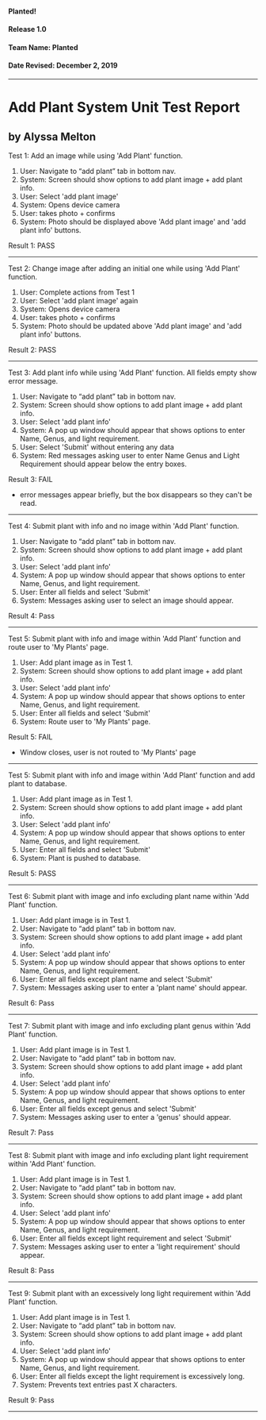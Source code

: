 #### Planted!
#### Release 1.0 
#### **Team Name: Planted**
#### **Date Revised: December 2, 2019**

---

# Add Plant System Unit Test Report 
by Alyssa Melton
---

Test 1: Add an image while using 'Add Plant' function.
  1) User: Navigate to “add plant” tab in bottom nav.
  2) System: Screen should show options to add plant image + add plant info.
  3) User: Select 'add plant image'
  4) System: Opens device camera
  5) User: takes photo + confirms
  6) System: Photo should be displayed above 'Add plant image' and 'add plant info' buttons.

Result 1: PASS

---

Test 2: Change image after adding an initial one while using 'Add Plant' function.
  1) User: Complete actions from Test 1
  3) User: Select 'add plant image' again
  4) System: Opens device camera
  5) User: takes photo + confirms
  6) System: Photo should be updated above 'Add plant image' and 'add plant info' buttons.

  Result 2: PASS

---

  Test 3: Add plant info while using 'Add Plant' function. All fields empty show error message.
  1) User: Navigate to “add plant” tab in bottom nav.
  2) System: Screen should show options to add plant image + add plant info.
  3) User: Select 'add plant info'
  4) System: A pop up window should appear that shows options to enter Name, Genus, and light requirement.
  5) User: Select 'Submit' without entering any data
  6) System: Red messages asking user to enter Name Genus and Light Requirement should appear
     below the entry boxes.

  Result 3: FAIL
  - error messages appear briefly, but the box disappears so they can't be read.

---

Test 4: Submit plant with info and no image within 'Add Plant' function.
1) User: Navigate to “add plant” tab in bottom nav.
2) System: Screen should show options to add plant image + add plant info.
3) User: Select 'add plant info'
4) System: A pop up window should appear that shows options to enter Name, Genus, and light requirement.
5) User: Enter all fields and select 'Submit'
6) System: Messages asking user to select an image should appear.

Result 4: Pass

---

Test 5: Submit plant with info and image within 'Add Plant' function and route
user to 'My Plants' page.
1) User: Add plant image as in Test 1.
2) System: Screen should show options to add plant image + add plant info.
3) User: Select 'add plant info'
4) System: A pop up window should appear that shows options to enter Name, Genus, and light requirement.
5) User: Enter all fields and select 'Submit'
6) System: Route user to 'My Plants' page.

Result 5: FAIL
- Window closes, user is not routed to 'My Plants' page

---

Test 5: Submit plant with info and image within 'Add Plant' function and add plant
to database.
1) User: Add plant image as in Test 1.
2) System: Screen should show options to add plant image + add plant info.
3) User: Select 'add plant info'
4) System: A pop up window should appear that shows options to enter Name, Genus, and light requirement.
5) User: Enter all fields and select 'Submit'
6) System: Plant is pushed to database.

Result 5: PASS

--------------------------------------------------------------------------------

Test 6: Submit plant with image and info excluding plant name within 'Add Plant' function.
1) User: Add plant image is in Test 1.
2) User: Navigate to “add plant” tab in bottom nav.
3) System: Screen should show options to add plant image + add plant info.
4) User: Select 'add plant info'
5) System: A pop up window should appear that shows options to enter Name, Genus, and light requirement.
6) User: Enter all fields except plant name and select 'Submit'
7) System: Messages asking user to enter a 'plant name' should appear.

Result 6: Pass

---

Test 7: Submit plant with image and info excluding plant genus within 'Add Plant' function.
1) User: Add plant image is in Test 1.
2) User: Navigate to “add plant” tab in bottom nav.
3) System: Screen should show options to add plant image + add plant info.
4) User: Select 'add plant info'
5) System: A pop up window should appear that shows options to enter Name, Genus, and light requirement.
6) User: Enter all fields except genus and select 'Submit'
7) System: Messages asking user to enter a 'genus' should appear.

Result 7: Pass

---

Test 8: Submit plant with image and info excluding plant light requirement within 'Add Plant' function.
1) User: Add plant image is in Test 1.
2) User: Navigate to “add plant” tab in bottom nav.
3) System: Screen should show options to add plant image + add plant info.
4) User: Select 'add plant info'
5) System: A pop up window should appear that shows options to enter Name, Genus, and light requirement.
6) User: Enter all fields except light requirement and select 'Submit'
7) System: Messages asking user to enter a 'light requirement' should appear.

Result 8: Pass

--- 

Test 9: Submit plant with an excessively long light requirement  within 'Add Plant' function.
1) User: Add plant image is in Test 1.
2) User: Navigate to “add plant” tab in bottom nav.
3) System: Screen should show options to add plant image + add plant info.
4) User: Select 'add plant info'
5) System: A pop up window should appear that shows options to enter Name, Genus, and light requirement.
6) User: Enter all fields except the light requirement is excessively long. 
7) System: Prevents text entries past X characters.

Result 9: Pass

---
